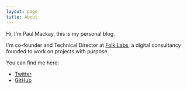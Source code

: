 ```yaml
---
layout: page
title: About
---
```


Hi, I'm Paul Mackay, this is my personal blog.

I'm co-founder and Technical Director at [Folk Labs](http://www.folklabs.com), a digital consultancy founded to work on projects with purpose.

You can find me here:

* [Twitter](https://twitter.com/pmackay)
* [GitHub](https://github.com/pmackay)
